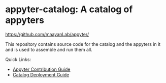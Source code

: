 # appyter-catalog: A catalog of appyters

<https://github.com/maayanLab/appyter/>

This repository contains source code for the catalog and the appyters in it and is used to assemble and run them all.

Quick Links:
- [Appyter Contribution Guide](./docs/contributions.md)
- [Catalog Deployment Guide](./docs/catalog-deployment.md)
